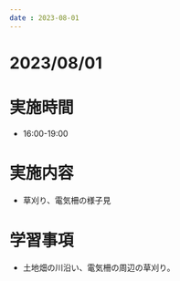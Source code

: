 ```yaml
---
date : 2023-08-01
---
```


# 2023/08/01

# 実施時間
- 16:00-19:00

# 実施内容
- 草刈り、電気柵の様子見

# 学習事項
- 土地畑の川沿い、電気柵の周辺の草刈り。